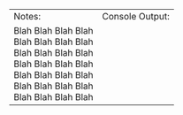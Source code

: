 <table>
    <tr>
        <td>Notes:</td>
        <td>Console Output:</td>
    </tr>
    <tr>
        <td>
Blah Blah Blah Blah<br />
Blah Blah Blah Blah<br />
Blah Blah Blah Blah<br />
Blah Blah Blah Blah<br />
Blah Blah Blah Blah<br />
Blah Blah Blah Blah<br />
Blah Blah Blah Blah<br />
        </td>
        <td><div id="console"> </div></td>
    </tr>
</table>
<script src="js/main.js"></script>